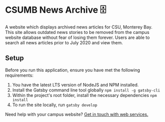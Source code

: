 # CSUMB News Archive 🗄️
A website which displays archived news articles for CSU, Monterey Bay. This site allows outdated news stories to be removed from the campus website database without fear of losing them forever. Users are able to search all news articles prior to July 2020 and view them. 

## Setup
Before you run this application, ensure you have met the following requirements:
1. You have the latest LTS version of NodeJS and NPM installed.
2. Install the Gatsby command line tool globally `npm install -g gatsby-cli`
3. Within the project's root folder, install the necessary dependencies `npm install`
4. To run the site locally, run `gatsby develop`

Need help with your campus website? [Get in touch with web services.](https://csumb.edu/web)
